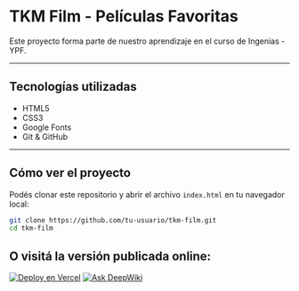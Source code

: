 # TKM Film - Películas Favoritas

Este proyecto forma parte de nuestro aprendizaje en el curso de Ingenias - YPF.

---

## Tecnologías utilizadas

- HTML5
- CSS3
- Google Fonts
- Git & GitHub

---

## Cómo ver el proyecto

Podés clonar este repositorio y abrir el archivo `index.html` en tu navegador local:

```bash
git clone https://github.com/tu-usuario/tkm-film.git
cd tkm-film
```

## O visitá la versión publicada online:

[![Deploy en Vercel](https://img.shields.io/badge/Vercel-Online%20🔗-black?logo=vercel&logoColor=white)](https://ingenias-c2.vercel.app/)
[![Ask DeepWiki](https://deepwiki.com/badge.svg)](https://deepwiki.com/Florchu94/Ingenias-C2)
